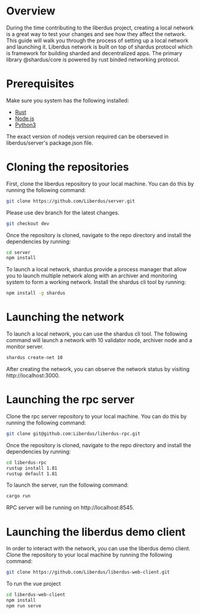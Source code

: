 # Overview
During the time contributing to the liberdus project, creating a local network is a great way to test your changes and see how they affect the network. This guide will walk you through the process of setting up a local network and launching it.
Liberdus network is built on top of shardus protocol which is framework for building sharded and decentralized apps. The primary library @shardus/core is powered by rust binded networking protocol. 

# Prerequisites
Make sure you system has the following installed:
- [Rust](https://www.rust-lang.org/tools/install)
- [Node.js](https://nodejs.org/en/download/)
- [Python3](https://www.python.org/downloads/)

The exact version of nodejs version required can be oberseved in liberdus/server's package.json file.

# Cloning the repositories
First, clone the liberdus repository to your local machine. You can do this by running the following command:
```bash
git clone https://github.com/Liberdus/server.git
```
Please use dev branch for the latest changes.
```bash
git checkout dev
```
Once the repository is cloned, navigate to the repo directory and install the dependencies by running:
```bash
cd server
npm install
```
To launch a local network, shardus provide a process manager that allow you to launch multiple network along with an archiver and monitoring system to form a working network. Install the shardus cli tool by running:
```bash
npm install -g shardus
```

# Launching the network
To launch a local network, you can use the shardus cli tool. The following command will launch a network with 10 validator node, archiver node and a monitor server.
```bash
shardus create-net 10
```
After creating the network, you can observe the network status by visiting http://localhost:3000.


# Launching the rpc server
Clone the rpc server repository to your local machine. You can do this by running the following command:
```bash
git clone git@github.com:Liberdus/liberdus-rpc.git
```
Once the repository is cloned, navigate to the repo directory and install the dependencies by running:

```bash
cd liberdus-rpc
rustup install 1.81
rustup default 1.81
```
To launch the server, run the following command:
```bash
cargo run
```
RPC server will be running on http://localhost:8545.

# Launching the liberdus demo client
In order to interact with the network, you can use the liberdus demo client. Clone the repository to your local machine by running the following command:
```bash
git clone https://github.com/Liberdus/liberdus-web-client.git
```
To run the vue project
```bash
cd liberdus-web-client
npm install
npm run serve
```









